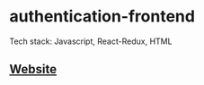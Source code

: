 # authentication-frontend
Tech stack: Javascript, React-Redux, HTML

## [Website](https://loqumi-auth-app.web.app/)
